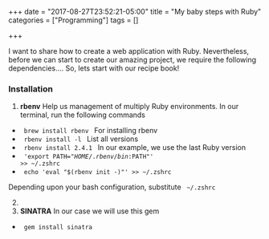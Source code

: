 +++
date = "2017-08-27T23:52:21-05:00"
title = "My baby steps with Ruby"
categories = ["Programming"]
tags = []

+++

I want to share how to create a web application with Ruby. Nevertheless, before we can start to create our amazing project, we require the following dependencies.... So, lets start with our recipe book!

###  Installation
1.  **rbenv** Help us management of multiply Ruby environments. In our terminal, run the following commands
  * <code> brew install rbenv </code> For installing rbenv
  * <code> rbenv install -l </code> List all versions
  * <code> rbenv install 2.4.1 </code> In our example, we use the last Ruby version
  * <code> 'export PATH="$HOME/.rbenv/bin:$PATH"' >> ~/.zshrc </code>
  * <code> echo 'eval "$(rbenv init -)"' >> ~/.zshrc </code>

Depending upon your bash configuration, substitute <code> ~/.zshrc </code>

2.
3. **SINATRA** In our case we will use this gem
  * <code> gem install sinatra </code>

